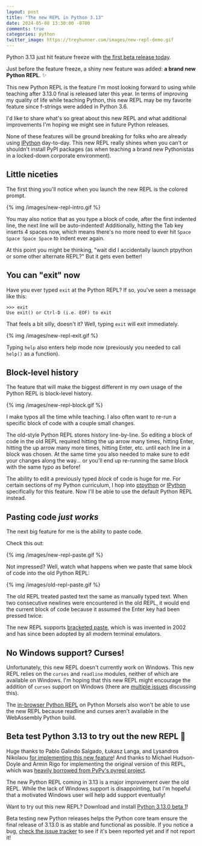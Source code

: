 ```yaml
---
layout: post
title: "The new REPL in Python 3.13"
date: 2024-05-08 13:30:00 -0700
comments: true
categories: python
twitter_image: https://treyhunner.com/images/new-repl-demo.gif
---
```


Python 3.13 just hit feature freeze with [the first beta release today](https://www.python.org/downloads/release/python-3130b1/).

Just before the feature freeze, a shiny new feature was added: **a brand new Python REPL**. ✨

This new Python REPL is the feature I'm most looking forward to using while teaching after 3.13.0 final is released later this year.
In terms of improving my quality of life while teaching Python, this new REPL may be my favorite feature since f-strings were added in Python 3.6.

I'd like to share what's so great about this new REPL and what additional improvements I'm hoping we might see in future Python releases.

None of these features will be ground breaking for folks who are already using [IPython][] day-to-day.
This new REPL really shines when you can't or shouldn't install PyPI packages (as when teaching a brand new Pythonistas in a locked-down corporate environment).


## Little niceties

The first thing you'll notice when you launch the new REPL is the colored prompt.

{% img /images/new-repl-intro.gif %}

You may also notice that as you type a block of code, after the first indented line, the next line will be auto-indented!
Additionally, hitting the Tab key inserts 4 spaces now, which means there's no more need to ever hit `Space Space Space Space` to indent ever again.

At this point you might be thinking, "wait did I accidentally launch ptpython or some other alternate REPL?"
But it gets even better!


## You can "exit" now

Have you ever typed `exit` at the Python REPL?
If so, you've seen a message like this:

```pycon
>>> exit
Use exit() or Ctrl-D (i.e. EOF) to exit
```

That feels a bit silly, doesn't it?
Well, typing `exit` will exit immediately.

{% img /images/new-repl-exit.gif %}

Typing `help` also enters help mode now (previously you needed to call `help()` as a function).


## Block-level history

The feature that will make the biggest different in my own usage of the Python REPL is block-level history.

{% img /images/new-repl-block.gif %}

I make typos all the time while teaching.
I also often want to re-run a specific block of code with a couple small changes.

The old-style Python REPL stores history line-by-line.
So editing a block of code in the old REPL required hitting the up arrow many times, hitting Enter, hitting the up arrow many more times, hitting Enter, etc. until each line in a block was chosen.
At the same time you also needed to make sure to edit your changes along the way... or you'll end up re-running the same block with the same typo as before!

The ability to edit a previously typed *block* of code is huge for me.
For certain sections of my Python curriculum, I hop into [ptpython][] or [IPython][] specifically for this feature.
Now I'll be able to use the default Python REPL instead.


## Pasting code *just works*

The next big feature for me is the ability to paste code.

Check this out:

{% img /images/new-repl-paste.gif %}

Not impressed?
Well, watch what happens when we paste that same block of code into the old Python REPL:

{% img /images/old-repl-paste.gif %}

The old REPL treated pasted text the same as manually typed text.
When two consecutive newlines were encountered in the old REPL, it would end the current block of code because it assumed the Enter key had been pressed twice.

The new REPL supports [bracketed paste][], which is was invented in 2002 and has since been adopted by all modern terminal emulators.


## No Windows support? Curses!

Unfortunately, this new REPL doesn't currently work on Windows.
This new REPL relies on the `curses` and `readline` modules, neither of which are available on Windows.
I'm hoping that this new REPL might encourage the addition of `curses` support on Windows (there are [multiple issues](https://github.com/python/cpython/issues/85796) discussing this).

The [in-browser Python REPL](https://pym.dev/repl) on Python Morsels also won't be able to use the new REPL because readline and curses aren't available in the WebAssembly Python build.


## Beta test Python 3.13 to try out the new REPL 💖

Huge thanks to Pablo Galindo Salgado, Łukasz Langa, and Lysandros Nikolaou [for implementing this new feature](https://docs.python.org/3.13/whatsnew/3.13.html)!
And thanks to Michael Hudson-Doyle and Armin Rigo for implementing the original version of this REPL, which was [heavily borrowed from PyPy's pyrepl project](https://github.com/pypy/pyrepl).

The new Python REPL coming in 3.13 is a major improvement over the old REPL.
While the lack of Windows support is disappointing, but I'm hopeful that a motivated Windows user will help add support eventually!

Want to try out this new REPL?
Download and install [Python 3.13.0 beta 1](https://www.python.org/downloads/release/python-3130b1/)!

Beta testing new Python releases helps the Python core team ensure the final release of 3.13.0 is as stable and functional as possible.
If you notice a bug, [check the issue tracker](https://github.com/python/cpython/issues) to see if it's been reported yet and if not report it!


[ptpython]: https://github.com/prompt-toolkit/ptpython
[ipython]: https://github.com/ipython/ipython
[bracketed paste]: https://en.wikipedia.org/wiki/Bracketed-paste
